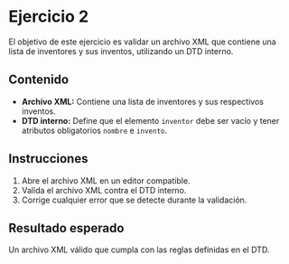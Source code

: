 # Ejercicio 2

El objetivo de este ejercicio es validar un archivo XML que contiene una lista de inventores y sus inventos, utilizando un DTD interno.

## Contenido

- **Archivo XML:** Contiene una lista de inventores y sus respectivos inventos.
- **DTD interno:** Define que el elemento `inventor` debe ser vacío y tener atributos obligatorios `nombre` e `invento`.

## Instrucciones

1. Abre el archivo XML en un editor compatible.
2. Valida el archivo XML contra el DTD interno.
3. Corrige cualquier error que se detecte durante la validación.

## Resultado esperado

Un archivo XML válido que cumpla con las reglas definidas en el DTD.
